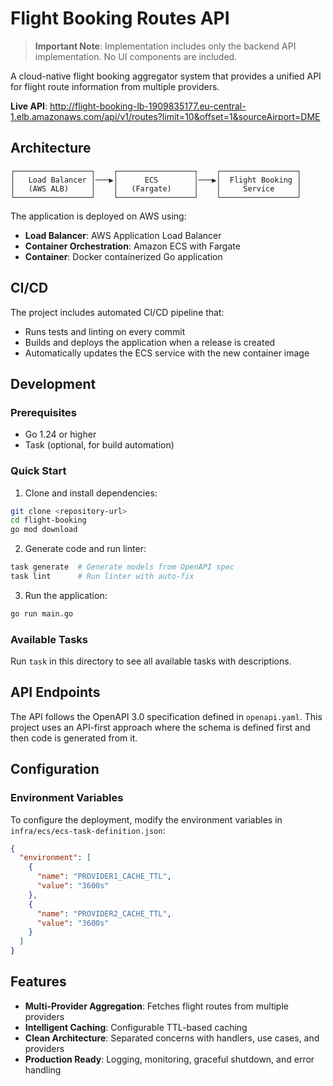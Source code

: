 # Flight Booking Routes API

> **Important Note**: Implementation includes only the backend API implementation. No UI components are included.

A cloud-native flight booking aggregator system that provides a unified API for flight route information from multiple providers.

**Live API**: http://flight-booking-lb-1909835177.eu-central-1.elb.amazonaws.com/api/v1/routes?limit=10&offset=1&sourceAirport=DME

## Architecture

```
┌─────────────────┐    ┌─────────────────┐    ┌─────────────────┐
│   Load Balancer │───▶│      ECS        │───▶│  Flight Booking │
│   (AWS ALB)     │    │   (Fargate)     │    │     Service     │
└─────────────────┘    └─────────────────┘    └─────────────────┘
```

The application is deployed on AWS using:
- **Load Balancer**: AWS Application Load Balancer
- **Container Orchestration**: Amazon ECS with Fargate
- **Container**: Docker containerized Go application

## CI/CD

The project includes automated CI/CD pipeline that:
- Runs tests and linting on every commit
- Builds and deploys the application when a release is created
- Automatically updates the ECS service with the new container image

## Development

### Prerequisites
- Go 1.24 or higher
- Task (optional, for build automation)

### Quick Start

1. Clone and install dependencies:
```bash
git clone <repository-url>
cd flight-booking
go mod download
```

2. Generate code and run linter:
```bash
task generate  # Generate models from OpenAPI spec
task lint      # Run linter with auto-fix
```

3. Run the application:
```bash
go run main.go
```

### Available Tasks

Run `task` in this directory to see all available tasks with descriptions.

## API Endpoints

The API follows the OpenAPI 3.0 specification defined in `openapi.yaml`. This project uses an API-first approach where the schema is defined first and then code is generated from it.

## Configuration

### Environment Variables

To configure the deployment, modify the environment variables in `infra/ecs/ecs-task-definition.json`:

```json
{
  "environment": [
    {
      "name": "PROVIDER1_CACHE_TTL",
      "value": "3600s"
    },
    {
      "name": "PROVIDER2_CACHE_TTL", 
      "value": "3600s"
    }
  ]
}
```

## Features

- **Multi-Provider Aggregation**: Fetches flight routes from multiple providers
- **Intelligent Caching**: Configurable TTL-based caching
- **Clean Architecture**: Separated concerns with handlers, use cases, and providers
- **Production Ready**: Logging, monitoring, graceful shutdown, and error handling 